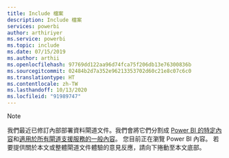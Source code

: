 ```yaml
---
title: Include 檔案
description: Include 檔案
services: powerbi
author: arthiriyer
ms.service: powerbi
ms.topic: include
ms.date: 07/15/2019
ms.author: arthii
ms.openlocfilehash: 97769dd122aa96d74fca75f206db13e76300836b
ms.sourcegitcommit: 02484b2d7a352e96213353702d60c21e8c07c6c0
ms.translationtype: HT
ms.contentlocale: zh-TW
ms.lasthandoff: 10/13/2020
ms.locfileid: "91989747"
---
```

> [!NOTE]
> 我們最近已修訂內部部署資料閘道文件。我們會將它們分割成 [Power BI 的特定內容](../connect-data/service-gateway-onprem.md)和[適用於所有閘道支援服務的一般內容](/data-integration/gateway/service-gateway-onprem)。 您目前正在瀏覽 Power BI 內容。 若要提供關於本文或整體閘道文件體驗的意見反應，請向下捲動至本文底部。